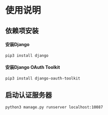 # 使用说明
## 依赖项安装
#### 安装Django
```
pip3 install django
```
#### 安装Django OAuth Toolkit
```
pip3 install django-oauth-toolkit
```
## 启动认证服务器
```
python3 manage.py runserver localhost:10087
```